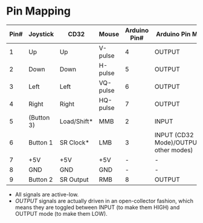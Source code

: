 # Pin Mapping

|Pin#|Joystick  |CD32       |Mouse      |Arduino Pin#|Arduino Pin Mode                         |
|----|----------|-----------|-----------|------------|-----------------------------------------|
|1   |Up        |Up         |V-pulse    |4           |OUTPUT                                   |
|2   |Down      |Down       |H-pulse    |5           |OUTPUT                                   |
|3   |Left      |Left       |VQ-pulse   |6           |OUTPUT                                   |
|4   |Right     |Right      |HQ-pulse   |7           |OUTPUT                                   |
|5   |(Button 3)|Load/Shift*|MMB        |2           |INPUT                                    |
|6   |Button 1  |SR Clock*  |LMB        |3           |INPUT (CD32 Mode)/OUTPUT(All other modes)|
|7   |+5V       |+5V        |+5V        |-           |-                                        |
|8   |GND       |GND        |GND        |-           |-                                        |
|9   |Button 2  |SR Output  |RMB        |8           |OUTPUT                                   |

- All signals are active-low.
- *OUTPUT* signals are actually driven in an open-collector fashion, which means
  they are toggled between INPUT (to make them HIGH) and OUTPUT mode (to make
  them LOW).
